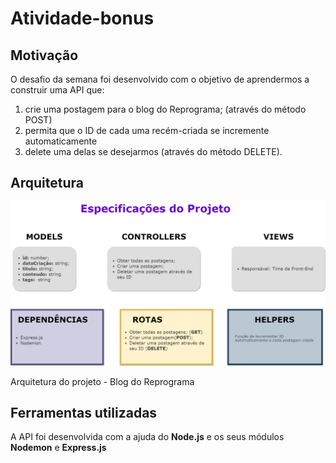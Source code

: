 # Atividade-bonus

## **Motivação**

O desafio da semana foi desenvolvido com o objetivo de aprendermos a construir uma API que:

1. crie uma postagem para o blog do Reprograma; (através do método POST)
2. permita que o ID de cada uma recém-criada se incremente automaticamente 
3. delete uma delas se desejarmos (através do método DELETE).

## **Arquitetura**

![Arquitetura do Projeto](arquitetura-AllanaCaldas.png)

Arquitetura do projeto - Blog do Reprograma

## **Ferramentas utilizadas**

A API foi desenvolvida com a ajuda do **Node.js** e os seus módulos **Nodemon** e **Express.js**